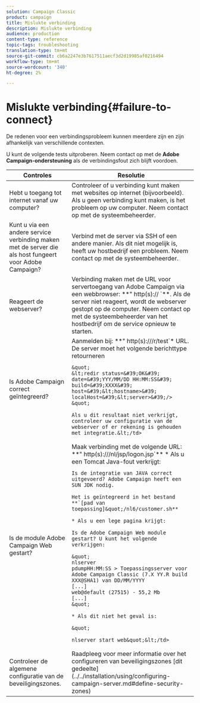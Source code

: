 ```yaml
---
solution: Campaign Classic
product: campaign
title: Mislukte verbinding
description: Mislukte verbinding
audience: production
content-type: reference
topic-tags: troubleshooting
translation-type: tm+mt
source-git-commit: cb6a2247e3b7617511aecf3d2d19985af0216494
workflow-type: tm+mt
source-wordcount: '340'
ht-degree: 2%

---
```



# Mislukte verbinding{#failure-to-connect}

De redenen voor een verbindingsprobleem kunnen meerdere zijn en zijn afhankelijk van verschillende contexten.

U kunt de volgende tests uitproberen. Neem contact op met de **Adobe Campaign-ondersteuning** als de verbindingsfout zich blijft voordoen.



<table> 
 <thead> 
  <tr> 
   <th>Controles<br /> </th> 
   <th>Resolutie<br /> </th> 
  </tr> 
 </thead> 
 <tbody> 
  <tr> 
   <td>Hebt u toegang tot internet vanaf uw computer?</td> 
   <td>Controleer of u verbinding kunt maken met websites op internet (bijvoorbeeld). Als u geen verbinding kunt maken, is het probleem op uw computer. Neem contact op met de systeembeheerder.</td>
  </tr>
  <tr> 
   <td>Kunt u via een andere service verbinding maken met de server die als host fungeert voor Adobe Campaign?</td> 
   <td>Verbind met de server via SSH of een andere manier. Als dit niet mogelijk is, heeft uw hostbedrijf een probleem. Neem contact op met de systeembeheerder.</td>
  </tr>
  <tr> 
   <td>Reageert de webserver?</td> 
   <td>Verbinding maken met de URL voor servertoegang van Adobe Campaign via een webbrowser: **" http(s):// <urlserver>`**. Als de server niet reageert, wordt de webserver gestopt op de computer. Neem contact op met de systeembeheerder van het hostbedrijf om de service opnieuw te starten.</td>
  </tr>
  <tr> 
   <td>Is Adobe Campaign correct geïntegreerd?</td> 
   <td>Aanmelden bij: **" http(s)://<urlserver>/r/test`* URL. De server moet het volgende berichttype retourneren

    &quot;
    &lt;redir status=&#39;OK&#39; date=&#39;YYY/MM/DD HH:MM:SS&#39; build=&#39;XXXX&#39; host=&#39;&lt;hostname>&#39; localHost=&#39;&lt;server>&#39;/>
    &quot;
    
    Als u dit resultaat niet verkrijgt, controleer uw configuratie van de webserver of er rekening is gehouden met integratie.&lt;/td>
</tr>
  <tr> 
   <td>Is de module Adobe Campaign Web gestart?</td> 
   <td>
   Maak verbinding met de volgende URL: **" http(s)://<URLSERVER>/nl/jsp/logon.jsp`** * Als u een Tomcat Java-fout verkrijgt:

    Is de integratie van JAVA correct uitgevoerd? Adobe Campaign heeft een SUN JDK nodig.
    
    Het is geïntegreerd in het bestand **`[pad van toepassing]&quot;/nl6/customer.sh**
    
    * Als u een lege pagina krijgt:
    
    Is de Adobe Campaign Web module gestart? U kunt het volgende verkrijgen:
    
    &quot;
    nlserver
    pdumpHH:MM:SS > Toepassingsserver voor Adobe Campaign Classic (7.X YY.R build XXX@SHA1) van DD/MM/YYYY
    [...]
    web@default (27515) - 55,2 Mb
    [...]
    &quot;
    
    * Als dit niet het geval is:
    
    &quot;
    
    nlserver start web&quot;&lt;/td>
</tr>
  <tr>
  	<td>Controleer de algemene configuratie van de beveiligingszones.</td>
  	<td>Raadpleeg voor meer informatie over het configureren van beveiligingszones [dit gedeelte] (../../installation/using/configuring-campaign-server.md#define-security-zones)</td>
  </tr>
 </tbody> 
</table>
